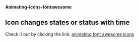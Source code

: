 #### Animating-icons-fontawesome

Icon changes states or status with time
--
  Check it out by clicking the link:
  [animating font awesome icons](https://adetoyebamise.github.io/animating-icons-fontawesome/)
